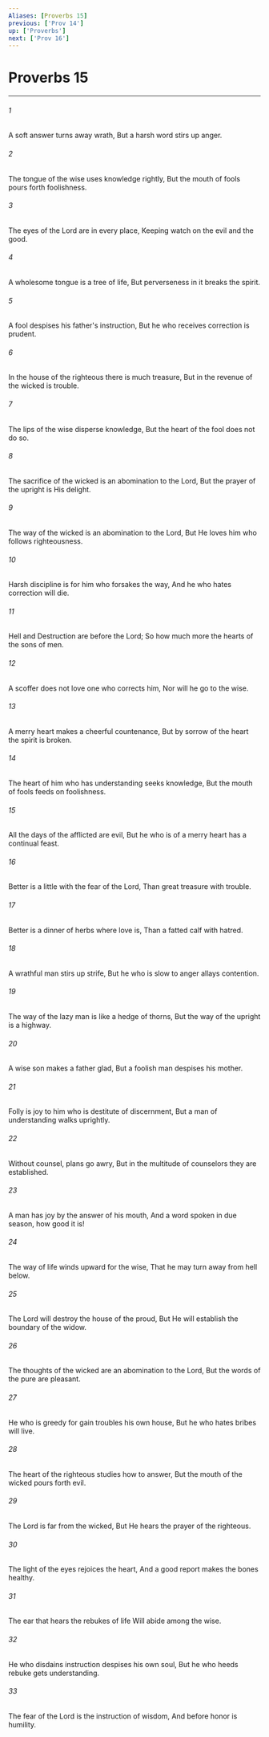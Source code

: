 ```yaml
---
Aliases: [Proverbs 15]
previous: ['Prov 14']
up: ['Proverbs']
next: ['Prov 16']
---
```

# Proverbs 15

***


###### 1 
A soft answer turns away wrath, But a harsh word stirs up anger. 

###### 2 
The tongue of the wise uses knowledge rightly, But the mouth of fools pours forth foolishness. 

###### 3 
The eyes of the Lord are in every place, Keeping watch on the evil and the good. 

###### 4 
A wholesome tongue is a tree of life, But perverseness in it breaks the spirit. 

###### 5 
A fool despises his father's instruction, But he who receives correction is prudent. 

###### 6 
In the house of the righteous there is much treasure, But in the revenue of the wicked is trouble. 

###### 7 
The lips of the wise disperse knowledge, But the heart of the fool does not do so. 

###### 8 
The sacrifice of the wicked is an abomination to the Lord, But the prayer of the upright is His delight. 

###### 9 
The way of the wicked is an abomination to the Lord, But He loves him who follows righteousness. 

###### 10 
Harsh discipline is for him who forsakes the way, And he who hates correction will die. 

###### 11 
Hell and Destruction are before the Lord; So how much more the hearts of the sons of men. 

###### 12 
A scoffer does not love one who corrects him, Nor will he go to the wise. 

###### 13 
A merry heart makes a cheerful countenance, But by sorrow of the heart the spirit is broken. 

###### 14 
The heart of him who has understanding seeks knowledge, But the mouth of fools feeds on foolishness. 

###### 15 
All the days of the afflicted are evil, But he who is of a merry heart has a continual feast. 

###### 16 
Better is a little with the fear of the Lord, Than great treasure with trouble. 

###### 17 
Better is a dinner of herbs where love is, Than a fatted calf with hatred. 

###### 18 
A wrathful man stirs up strife, But he who is slow to anger allays contention. 

###### 19 
The way of the lazy man is like a hedge of thorns, But the way of the upright is a highway. 

###### 20 
A wise son makes a father glad, But a foolish man despises his mother. 

###### 21 
Folly is joy to him who is destitute of discernment, But a man of understanding walks uprightly. 

###### 22 
Without counsel, plans go awry, But in the multitude of counselors they are established. 

###### 23 
A man has joy by the answer of his mouth, And a word spoken in due season, how good it is! 

###### 24 
The way of life winds upward for the wise, That he may turn away from hell below. 

###### 25 
The Lord will destroy the house of the proud, But He will establish the boundary of the widow. 

###### 26 
The thoughts of the wicked are an abomination to the Lord, But the words of the pure are pleasant. 

###### 27 
He who is greedy for gain troubles his own house, But he who hates bribes will live. 

###### 28 
The heart of the righteous studies how to answer, But the mouth of the wicked pours forth evil. 

###### 29 
The Lord is far from the wicked, But He hears the prayer of the righteous. 

###### 30 
The light of the eyes rejoices the heart, And a good report makes the bones healthy. 

###### 31 
The ear that hears the rebukes of life Will abide among the wise. 

###### 32 
He who disdains instruction despises his own soul, But he who heeds rebuke gets understanding. 

###### 33 
The fear of the Lord is the instruction of wisdom, And before honor is humility.
